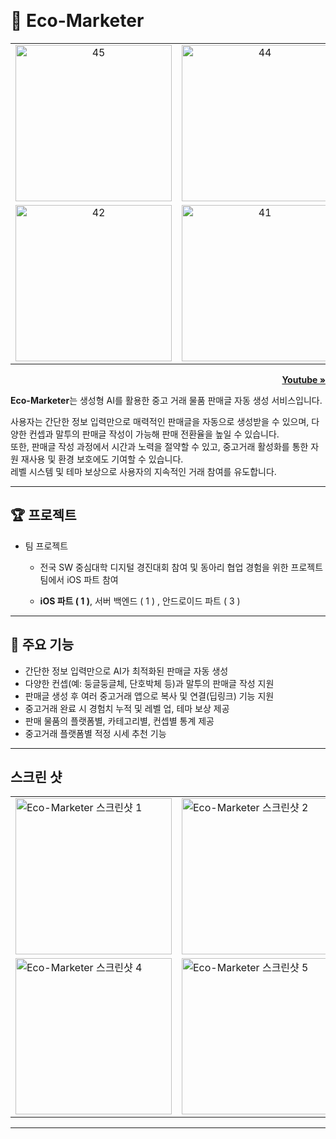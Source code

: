 <a name="readmeTop"></a>
<br />

<div align="left">
  <h1>🌲 Eco-Marketer </h1>
  <table>
    <tr>
      <td align="center">
        <img src="https://github.com/user-attachments/assets/ca00a35b-ef19-4849-b354-f1f8a82bf18a" width="250" alt="45">
      </td>
      <td align="center">
        <img src="https://github.com/user-attachments/assets/5595e256-7f22-46fd-ae25-3fbfc144e3f9" width="250" alt="44">
      </td>
      <td align="center">
        <img src="https://github.com/user-attachments/assets/fae45840-b215-46bd-b0ec-d1737c79e21d" width="250" alt="43">
      </td>
    </tr>
    <tr>
      <td align="center">
        <img src="https://github.com/user-attachments/assets/0b238e87-9634-4c5d-94ad-6d17ca11bc6a" width="250" alt="42">
      </td>
      <td align="center">
        <img src="https://github.com/user-attachments/assets/ce576bfe-0d64-44aa-a12b-02cdb90d734c" width="250" alt="41">
      </td>
    </tr>
  </table>

  <p align="right"><a href="https://www.youtube.com/watch?v=lPWjqZf1_KQ"><strong>Youtube » </strong></a></p>

</div>

**Eco-Marketer**는 생성형 AI를 활용한 중고 거래 물품 판매글 자동 생성 서비스입니다.

사용자는 간단한 정보 입력만으로 매력적인 판매글을 자동으로 생성받을 수 있으며,
다양한 컨셉과 말투의 판매글 작성이 가능해 판매 전환율을 높일 수 있습니다.
<br />
또한, 판매글 작성 과정에서 시간과 노력을 절약할 수 있고,
중고거래 활성화를 통한 자원 재사용 및 환경 보호에도 기여할 수 있습니다.
<br />
레벨 시스템 및 테마 보상으로 사용자의 지속적인 거래 참여를 유도합니다.

---

## 🏆 프로젝트

- 팀 프로젝트

  - 전국 SW 중심대학 디지털 경진대회 참여 및 동아리 협업 경험을 위한 프로젝트 팀에서 iOS 파트 참여

  - **iOS 파트 ( 1 )**, 서버 백엔드 ( 1 ) , 안드로이드 파트 ( 3 )

---

## 🌟 주요 기능

- 간단한 정보 입력만으로 AI가 최적화된 판매글 자동 생성
- 다양한 컨셉(예: 둥글둥글체, 단호박체 등)과 말투의 판매글 작성 지원
- 판매글 생성 후 여러 중고거래 앱으로 복사 및 연결(딥링크) 기능 지원
- 중고거래 완료 시 경험치 누적 및 레벨 업, 테마 보상 제공
- 판매 물품의 플랫폼별, 카테고리별, 컨셉별 통계 제공
- 중고거래 플랫폼별 적정 시세 추천 기능

---

## 스크린 샷

<table> <tr> <td> <img src="https://github.com/user-attachments/assets/a768e68e-9a7b-4182-b804-36a9cfb08930" width="250" alt="Eco-Marketer 스크린샷 1" /> </td> <td> <img src="https://github.com/user-attachments/assets/224b2a0b-91dd-4e52-8168-bcd16b584d15" width="250" alt="Eco-Marketer 스크린샷 2" /> </td> <td> <img src="https://github.com/user-attachments/assets/bd364bb7-7b95-4857-99bb-da0586318efe" width="250" alt="Eco-Marketer 스크린샷 3" /> </td> </tr> <tr> <td> <img src="https://github.com/user-attachments/assets/399b52ec-0668-4d89-9f2b-64afcdc97ff8" width="250" alt="Eco-Marketer 스크린샷 4" /> </td> <td> <img src="https://github.com/user-attachments/assets/8cee9cb3-d8ff-43d1-a2bd-315e4be52ab3" width="250" alt="Eco-Marketer 스크린샷 5" /> </td> <td> <img src="https://github.com/user-attachments/assets/d89f4576-2379-4ea9-9181-94e4730319cd" width="250" alt="Eco-Marketer 스크린샷 6" /> </td> </tr> </table>

---

